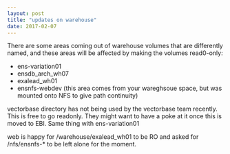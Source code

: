 ```yaml
---
layout: post
title: "updates on warehouse"
date: 2017-02-07
---
```


There are some areas coming out of warehouse volumes that are differently named, and these areas will be affected by making the volumes read0-only:

- ens-variation01
- ensdb_arch_wh07
- exalead_wh01
- ensnfs-webdev  (this area comes from your wareghsoue space, but was mounted onto NFS to give path continuity)

vectorbase directory has not being used by the vectorbase team recently. This is free to go readonly. They might want to have a poke at it once this is moved to EBI. Same thing with ens-variation01

web is happy for /warehouse/exalead_wh01 to be RO and asked for /nfs/ensnfs-* to be left alone for the moment.

